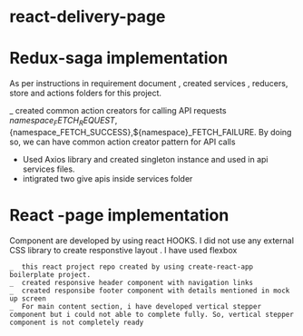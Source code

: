 # react-delivery-page


# Redux-saga implementation
  
  As per instructions in requirement document , created services , reducers, store and actions folders for this project.
  
  _ created common action creators for calling API requests ${namespace}_FETCH_REQUEST,${namespace_FETCH_SUCCESS},${namespace}_FETCH_FAILURE. By doing so, we can have common action creator pattern for API calls
  - Used Axios library and created singleton instance and used in api services files.
  - intigrated two give apis inside services folder

# React -page implementation

   Component are developed by using react HOOKS. I did not use any external CSS library to create responstive layout . I have used flexbox
   
    _  this react project repo created by using create-react-app  boilerplate project.
    _  created responsive header component with navigation links
    _  created responsibe footer component with details mentioned in mock up screen
    _  For main content section, i have developed vertical stepper component but i could not able to complete fully. So, vertical stepper component is not completely ready
    
